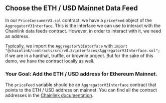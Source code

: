 ## Choose the ETH / USD Mainnet Data Feed

In our `PriceConsumerV3.sol` contract, we have a `priceFeed` object of the `AggregatorV3Interface`. This is the interface we can use to interact with the Chainlink data feeds contract. However, in order to interact with it, we need an address. 

Typically, we import the `AggregatorV3Interface` with `import "@chainlink/contracts/src/v0.8/interfaces/AggregatorV3Interface.sol";` if we are in a hardhat, truffle, or brownie project. But for the sake of this demo, we have the contract locally as well. 

### <emoji id="checkered_flag" /> Your Goal: Add the ETH / USD address for Ethereum Mainnet. 

The `priceFeed` variable should be an `AggregatorV3Interface` contract that points to the ETH / USD address on mainnet. You can find all the contract addresses in the [Chainlink documentation](https://docs.chain.link/docs/reference-contracts/). 
